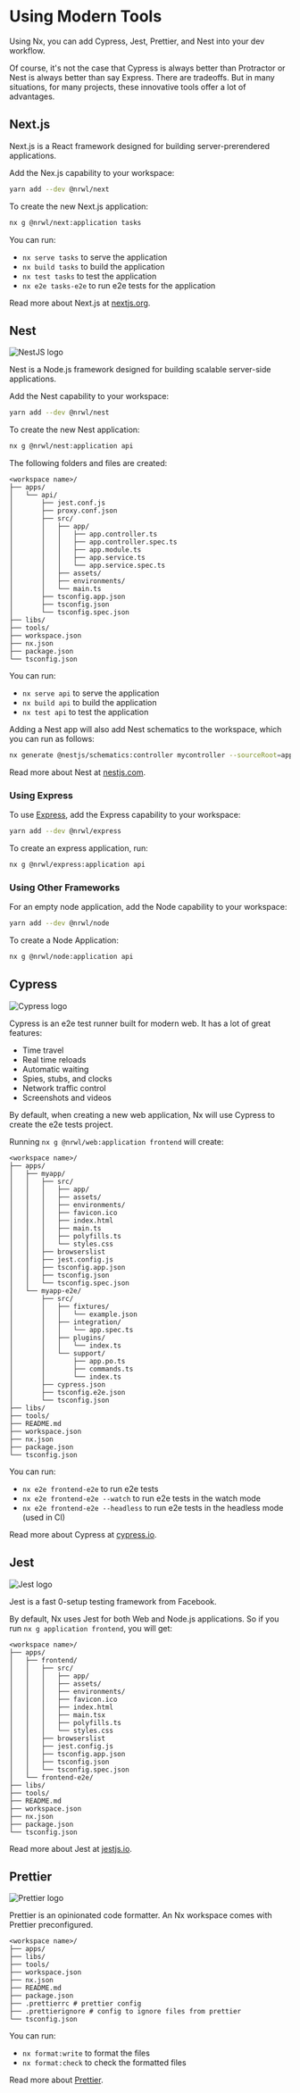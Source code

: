 # Using Modern Tools

Using Nx, you can add Cypress, Jest, Prettier, and Nest into your dev workflow.

Of course, it's not the case that Cypress is always better than Protractor or Nest is always better than say Express. There are tradeoffs. But in many situations, for many projects, these innovative tools offer a lot of advantages.

## Next.js

Next.js is a React framework designed for building server-prerendered applications.

Add the Nex.js capability to your workspace:

```bash
yarn add --dev @nrwl/next
```

To create the new Next.js application:

```bash
nx g @nrwl/next:application tasks
```

You can run:

- `nx serve tasks` to serve the application
- `nx build tasks` to build the application
- `nx test tasks` to test the application
- `nx e2e tasks-e2e` to run e2e tests for the application

Read more about Next.js at [nextjs.org](https://nextjs.org).

## Nest

![NestJS logo](/shared/nest-logo.png)

Nest is a Node.js framework designed for building scalable server-side applications.

Add the Nest capability to your workspace:

```bash
yarn add --dev @nrwl/nest
```

To create the new Nest application:

```bash
nx g @nrwl/nest:application api
```

The following folders and files are created:

```treeview
<workspace name>/
├── apps/
│   └── api/
│       ├── jest.conf.js
│       ├── proxy.conf.json
│       ├── src/
│       │   ├── app/
│       │   │   ├── app.controller.ts
│       │   │   ├── app.controller.spec.ts
│       │   │   ├── app.module.ts
│       │   │   ├── app.service.ts
│       │   │   └── app.service.spec.ts
│       │   ├── assets/
│       │   ├── environments/
│       │   └── main.ts
│       ├── tsconfig.app.json
│       ├── tsconfig.json
│       └── tsconfig.spec.json
├── libs/
├── tools/
├── workspace.json
├── nx.json
├── package.json
└── tsconfig.json
```

You can run:

- `nx serve api` to serve the application
- `nx build api` to build the application
- `nx test api` to test the application

Adding a Nest app will also add Nest schematics to the workspace, which you can run as follows:

```bash
nx generate @nestjs/schematics:controller mycontroller --sourceRoot=apps/nestapp/src --path=app
```

Read more about Nest at [nestjs.com](https://nestjs.com).

### Using Express

To use [Express](https://express.org), add the Express capability to your workspace:

```bash
yarn add --dev @nrwl/express
```

To create an express application, run:

```bash
nx g @nrwl/express:application api
```

### Using Other Frameworks

For an empty node application, add the Node capability to your workspace:

```bash
yarn add --dev @nrwl/node
```

To create a Node Application:

```bash
nx g @nrwl/node:application api
```

## Cypress

![Cypress logo](/shared/cypress-logo.png)

Cypress is an e2e test runner built for modern web. It has a lot of great features:

- Time travel
- Real time reloads
- Automatic waiting
- Spies, stubs, and clocks
- Network traffic control
- Screenshots and videos

By default, when creating a new web application, Nx will use Cypress to create the e2e tests project.

Running `nx g @nrwl/web:application frontend` will create:

```treeview
<workspace name>/
├── apps/
│   ├── myapp/
│   │   ├── src/
│   │   │   ├── app/
│   │   │   ├── assets/
│   │   │   ├── environments/
│   │   │   ├── favicon.ico
│   │   │   ├── index.html
│   │   │   ├── main.ts
│   │   │   ├── polyfills.ts
│   │   │   └── styles.css
│   │   ├── browserslist
│   │   ├── jest.config.js
│   │   ├── tsconfig.app.json
│   │   ├── tsconfig.json
│   │   └── tsconfig.spec.json
│   └── myapp-e2e/
│       ├── src/
│       │   ├── fixtures/
│       │   │   └── example.json
│       │   ├── integration/
│       │   │   └── app.spec.ts
│       │   ├── plugins/
│       │   │   └── index.ts
│       │   └── support/
│       │       ├── app.po.ts
│       │       ├── commands.ts
│       │       └── index.ts
│       ├── cypress.json
│       ├── tsconfig.e2e.json
│       └── tsconfig.json
├── libs/
├── tools/
├── README.md
├── workspace.json
├── nx.json
├── package.json
└── tsconfig.json
```

You can run:

- `nx e2e frontend-e2e` to run e2e tests
- `nx e2e frontend-e2e --watch` to run e2e tests in the watch mode
- `nx e2e frontend-e2e --headless` to run e2e tests in the headless mode (used in CI)

Read more about Cypress at [cypress.io](https://cypress.io).

## Jest

![Jest logo](/shared/jest-logo.png)

Jest is a fast 0-setup testing framework from Facebook.

By default, Nx uses Jest for both Web and Node.js applications. So if you run `nx g application frontend`, you will get:

```treeview
<workspace name>/
├── apps/
│   ├── frontend/
│   │   ├── src/
│   │   │   ├── app/
│   │   │   ├── assets/
│   │   │   ├── environments/
│   │   │   ├── favicon.ico
│   │   │   ├── index.html
│   │   │   ├── main.tsx
│   │   │   ├── polyfills.ts
│   │   │   └── styles.css
│   │   ├── browserslist
│   │   ├── jest.config.js
│   │   ├── tsconfig.app.json
│   │   ├── tsconfig.json
│   │   └── tsconfig.spec.json
│   └── frontend-e2e/
├── libs/
├── tools/
├── README.md
├── workspace.json
├── nx.json
├── package.json
└── tsconfig.json
```

Read more about Jest at [jestjs.io](https://jestjs.io).

## Prettier

![Prettier logo](/shared/prettier-logo.png)

Prettier is an opinionated code formatter. An Nx workspace comes with Prettier preconfigured.

```treeview
<workspace name>/
├── apps/
├── libs/
├── tools/
├── workspace.json
├── nx.json
├── README.md
├── package.json
├── .prettierrc # prettier config
├── .prettierignore # config to ignore files from prettier
└── tsconfig.json
```

You can run:

- `nx format:write` to format the files
- `nx format:check` to check the formatted files

Read more about [Prettier](https://prettier.io).
